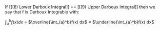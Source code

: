 If [[(8) Lower Darboux Integral]] == [[(9) Upper Darboux Integral]] then we say that f is Darboux Integrable with:

${\int_{a}^b}f(x) dx$ = $\overline{\int_{a}^b}f(x) dx$ = $\underline{\int_{a}^b}f(x) dx$ 